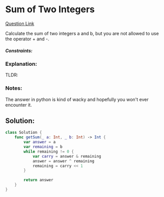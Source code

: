 # Sum of Two Integers  

[Question Link](https://leetcode.com/problems/sum-of-two-integers/)  

Calculate the sum of two integers a and b, but you are not allowed to use the operator + and -.

##### Constraints:

### Explanation:
TLDR: 

### Notes:
The answer in python is kind of wacky and hopefully you won't ever encounter it. 

## Solution:
```Swift
class Solution {
    func getSum(_ a: Int, _ b: Int) -> Int {
        var answer = a
        var remaining = b
        while remaining != 0 {
            var carry = answer & remaining
            answer = answer ^ remaining
            remaining = carry << 1
        }
        
        return answer
    }
}
```